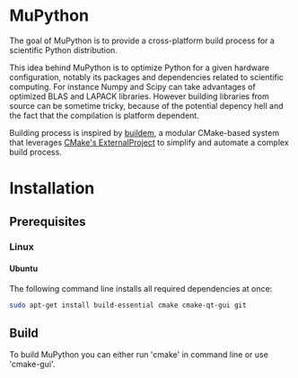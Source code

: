 MuPython
========

The goal of MuPython is to provide a cross-platform build process for a scientific Python distribution.

This idea behind MuPython is to optimize Python for a given hardware configuration, notably its packages and dependencies related to scientific computing. For instance Numpy and Scipy can take advantages of optimized BLAS and LAPACK libraries. However building libraries from source can be sometime tricky, because of the potential depency hell and the fact that the compilation is platform dependent.

Building process is inspired by [buildem](https://github.com/janelia-flyem/buildem), a modular CMake-based system that leverages [CMake's ExternalProject](http://www.kitware.com/media/html/BuildingExternalProjectsWithCMake2.8.html) to simplify and automate a complex build process.

# Installation

## Prerequisites

### Linux

#### Ubuntu

The following command line installs all required dependencies at once:
```bash
sudo apt-get install build-essential cmake cmake-qt-gui git
```
## Build

To build MuPython you can either run 'cmake' in command line or use 'cmake-gui'.
